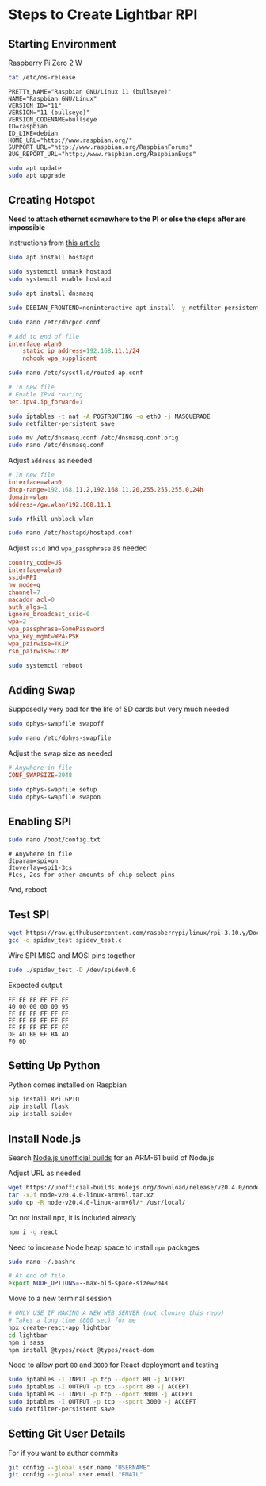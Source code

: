 # Steps to Create Lightbar RPI
## Starting Environment
Raspberry Pi Zero 2 W
```bash
cat /etc/os-release
```
```
PRETTY_NAME="Raspbian GNU/Linux 11 (bullseye)"
NAME="Raspbian GNU/Linux"
VERSION_ID="11"
VERSION="11 (bullseye)"
VERSION_CODENAME=bullseye
ID=raspbian
ID_LIKE=debian
HOME_URL="http://www.raspbian.org/"
SUPPORT_URL="http://www.raspbian.org/RaspbianForums"
BUG_REPORT_URL="http://www.raspbian.org/RaspbianBugs"
```

```bash
sudo apt update
sudo apt upgrade
```

## Creating Hotspot
**Need to attach ethernet somewhere to the PI or else the steps after are impossible**

Instructions from [this article](https://www.stevemurch.com/setting-up-a-raspberry-pi-for-ad-hoc-networking-tech-note/2022/12)
```bash
sudo apt install hostapd

sudo systemctl unmask hostapd
sudo systemctl enable hostapd

sudo apt install dnsmasq

sudo DEBIAN_FRONTEND=noninteractive apt install -y netfilter-persistent iptables-persistent
```
```bash
sudo nano /etc/dhcpcd.conf
```
```conf
# Add to end of file
interface wlan0
    static ip_address=192.168.11.1/24
    nohook wpa_supplicant
```
```bash
sudo nano /etc/sysctl.d/routed-ap.conf
```
```conf
# In new file
# Enable IPv4 routing
net.ipv4.ip_forward=1
```
```bash
sudo iptables -t nat -A POSTROUTING -o eth0 -j MASQUERADE
sudo netfilter-persistent save
```
```bash
sudo mv /etc/dnsmasq.conf /etc/dnsmasq.conf.orig
sudo nano /etc/dnsmasq.conf
```
Adjust `address` as needed
```conf
# In new file
interface=wlan0
dhcp-range=192.168.11.2,192.168.11.20,255.255.255.0,24h
domain=wlan
address=/gw.wlan/192.168.11.1
```
```bash
sudo rfkill unblock wlan
```
```bash
sudo nano /etc/hostapd/hostapd.conf
```
Adjust `ssid` and `wpa_passphrase` as needed
```conf
country_code=US
interface=wlan0
ssid=RPI
hw_mode=g
channel=7
macaddr_acl=0
auth_algs=1
ignore_broadcast_ssid=0
wpa=2
wpa_passphrase=SomePassword
wpa_key_mgmt=WPA-PSK
wpa_pairwise=TKIP
rsn_pairwise=CCMP
```
```bash
sudo systemctl reboot
```
## Adding Swap
Supposedly very bad for the life of SD cards but very much needed
```bash
sudo dphys-swapfile swapoff
```
```bash
sudo nano /etc/dphys-swapfile
```
Adjust the swap size as needed
```conf
# Anywhere in file
CONF_SWAPSIZE=2048
```
```bash
sudo dphys-swapfile setup
sudo dphys-swapfile swapon
```

## Enabling SPI
```bash
sudo nano /boot/config.txt
```
```
# Anywhere in file
dtparam=spi=on
dtoverlay=spi1-3cs
#1cs, 2cs for other amounts of chip select pins
```
And, reboot
## Test SPI
```bash
wget https://raw.githubusercontent.com/raspberrypi/linux/rpi-3.10.y/Documentation/spi/spidev_test.c
gcc -o spidev_test spidev_test.c
```
Wire SPI MISO and MOSI pins together
```bash
sudo ./spidev_test -D /dev/spidev0.0
```
Expected output
```
FF FF FF FF FF FF
40 00 00 00 00 95
FF FF FF FF FF FF
FF FF FF FF FF FF
FF FF FF FF FF FF
DE AD BE EF BA AD
F0 0D
```
## Setting Up Python
Python comes installed on Raspbian
```bash
pip install RPi.GPIO
pip install flask
pip install spidev
```
## Install Node.js
Search [Node.js unofficial builds](https://unofficial-builds.nodejs.org/download/release/) for an ARM-61 build of Node.js

Adjust URL as needed
```bash
wget https://unofficial-builds.nodejs.org/download/release/v20.4.0/node-v20.4.0-linux-armv6l.tar.xz
tar -xJf node-v20.4.0-linux-armv6l.tar.xz
sudo cp -R node-v20.4.0-linux-armv6l/* /usr/local/
```
Do not install npx, it is included already
```bash
npm i -g react
```
Need to increase Node heap space to install `npm` packages
```bash
sudo nano ~/.bashrc
```
```bash
# At end of file
export NODE_OPTIONS=--max-old-space-size=2048
```
Move to a new terminal session
```bash
# ONLY USE IF MAKING A NEW WEB SERVER (not cloning this repo)
# Takes a long time (800 sec) for me
npx create-react-app lightbar
cd lightbar
npm i sass
npm install @types/react @types/react-dom
```
Need to allow port `80` and `3000` for React deployment and testing
```bash
sudo iptables -I INPUT -p tcp --dport 80 -j ACCEPT
sudo iptables -I OUTPUT -p tcp --sport 80 -j ACCEPT
sudo iptables -I INPUT -p tcp --dport 3000 -j ACCEPT
sudo iptables -I OUTPUT -p tcp --sport 3000 -j ACCEPT
sudo netfilter-persistent save
```

## Setting Git User Details
For if you want to author commits
```bash
git config --global user.name "USERNAME"
git config --global user.email "EMAIL"
```

